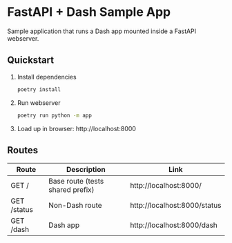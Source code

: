 # FastAPI + Dash Sample App
Sample application that runs a Dash app mounted inside a FastAPI webserver.

## Quickstart

1. Install dependencies
   ```bash
   poetry install
   ```
2. Run webserver
   ```bash
   poetry run python -m app
   ```
3. Load up in browser: http://localhost:8000

## Routes

| Route       | Description                      | Link                         |
|-------------|----------------------------------|------------------------------|
| GET /       | Base route (tests shared prefix) | http://localhost:8000/       |
| GET /status | Non-Dash route                   | http://localhost:8000/status |
| GET /dash   | Dash app                         | http://localhost:8000/dash   |
